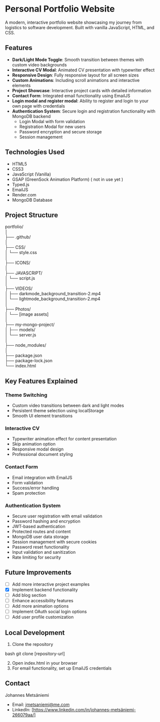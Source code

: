 # Personal Portfolio Website

A modern, interactive portfolio website showcasing my journey from logistics to software development. Built with vanilla JavaScript, HTML, and CSS.

## Features

- **Dark/Light Mode Toggle**: Smooth transition between themes with custom video backgrounds
- **Interactive CV Modal**: Animated CV presentation with typewriter effect
- **Responsive Design**: Fully responsive layout for all screen sizes
- **Custom Animations**: Including scroll animations and interactive elements
- **Project Showcase**: Interactive project cards with detailed information
- **Contact Form**: Integrated email functionality using EmailJS
- **Login modal and register modal**: Ability to register and login to your own page with credentials
- **Authentication System**: Secure login and registration functionality with MongoDB backend
  - Login Modal with form validation
  - Registration Modal for new users
  - Password encryption and secure storage
  - Session management

  

## Technologies Used

- HTML5
- CSS3
- JavaScript (Vanilla)
- GSAP (GreenSock Animation Platform) ( not in use yet )
- Typed.js
- EmailJS
- Render.com
- MongoDB Database

## Project Structure

portfolio/    
│      
├── .github/         
│    
├── CSS/    
│   └── style.css     
│       
├── ICONS/      
│      
├── JAVASCRIPT/       
│ └── script.js      
│       
├── VIDEOS/       
│ ├── darkmode_background_transition-2.mp4         
│ └── lightmode_background_transition-2.mp4       
│         
├── Photos/      
│ └── [image assets]       
│       
├── my-mongo-project/      
│ ├── models/      
│ └── server.js     
│     
├── node_modules/       
│       
├── package.json       
├── package-lock.json        
└── index.html        


## Key Features Explained

### Theme Switching
- Custom video transitions between dark and light modes
- Persistent theme selection using localStorage
- Smooth UI element transitions

### Interactive CV
- Typewriter animation effect for content presentation
- Skip animation option
- Responsive modal design
- Professional document styling

### Contact Form
- Email integration with EmailJS
- Form validation
- Success/error handling
- Spam protection

### Authentication System
- Secure user registration with email validation
- Password hashing and encryption
- JWT-based authentication
- Protected routes and content
- MongoDB user data storage
- Session management with secure cookies
- Password reset functionality
- Input validation and sanitization
- Rate limiting for security

## Future Improvements

- [ ] Add more interactive project examples
- [x] Implement backend functionality
- [ ] Add blog section
- [ ] Enhance accessibility features
- [ ] Add more animation options
- [ ] Implement OAuth social login options
- [ ] Add user profile customization

## Local Development

1. Clone the repository

bash
git clone [repository-url]

2. Open index.html in your browser
3. For email functionality, set up EmailJS credentials

## Contact

Johannes Metsäniemi
- Email: jmetsaniemi@me.com
- LinkedIn: [https://www.linkedin.com/in/johannes-metsäniemi-266079aa/]

